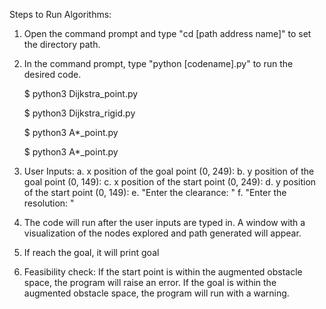 Steps to Run Algorithms:

1. Open the command prompt and type "cd [path address name]" to set the directory path.

2. In the command prompt, type "python [codename].py" to run the desired code.

    $ python3 Dijkstra_point.py
    
    $ python3 Dijkstra_rigid.py
    
    $ python3 A*_point.py
    
    $ python3 A*_point.py

3. User Inputs:
	a. x position of the goal point (0, 249):
  b. y position of the goal point (0, 149):
  c. x position of the start point (0, 249): 
  d. y position of the start point (0, 149): 
	e. "Enter the clearance: " 
	f. "Enter the resolution: " 
	
4. The code will run after the user inputs are typed in. A window with a visualization of the nodes explored 
and path generated will appear.

5. If reach the goal, it will print goal

6. Feasibility check:
    If the start point is within the augmented obstacle space, the program will raise an error.
    If the goal is within the augmented obstacle space, the program will run with a warning.

